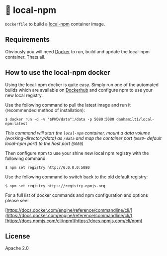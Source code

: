 # 🐳 local-npm

`Dockerfile` to build a [local-npm](https://github.com/nolanlawson/local-npm) container image.

## Requirements

Obviously you will need [Docker](https://www.docker.com/) to run, build and update the local-npm container. Thats all.

## How to use the local-npm docker

Using the local-npm docker is quite easy. Simply run one of the automated builds which are available on [Dockerhub](https://hub.docker.com/r/danhamilt1/local-npm/) and configure npm to use your new local registry.

Use the following command to pull the latest image and run it (recommended method of installation):

	$ docker run -d -v "$PWD/data":/data -p 5080:5080 danhamilt1/local-npm:latest

_This command will start the `local-npm` container, mount a data volume (working-directory/data) as `/data` and map the container port (`5080`- default local-npm port) to the host port (`5080`)_

Then configure npm to use your shine new local npm registry with the following command:

	$ npm set registry http://0.0.0.0:5080

Use the following command to switch back to the old default registry:

	$ npm set registry https://registry.npmjs.org

For a full list of docker commands and npm configuration and options please see:

[https://docs.docker.com/engine/reference/commandline/cli/](https://docs.docker.com/engine/reference/commandline/cli/)
[https://docs.npmjs.com/cli/npm](https://docs.npmjs.com/cli/npm)

## License

Apache 2.0
